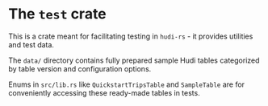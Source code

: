 # The `test` crate

This is a crate meant for facilitating testing in `hudi-rs` - it provides utilities and test data.

The `data/` directory contains fully prepared sample Hudi tables categorized by table version and configuration options.

Enums in `src/lib.rs` like `QuickstartTripsTable` and `SampleTable` are for conveniently accessing these ready-made
tables in tests.
